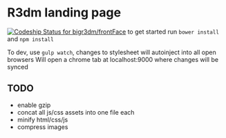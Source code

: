 # R3dm landing page

[ ![Codeship Status for bigr3dm/frontFace](https://www.codeship.io/projects/a2a509e0-cd12-0131-10dc-461d6ec4a33d/status)](https://www.codeship.io/projects/22754)
to get started run `bower install` and `npm install`

To dev, use `gulp watch`, changes to stylesheet will autoinject into all open browsers
Will open a chrome tab at localhost:9000 where changes will be synced

## TODO
* enable gzip
* concat all js/css assets into one file each
* minify html/css/js
* compress images

